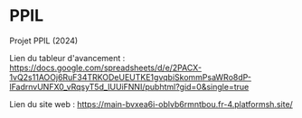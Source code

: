 # PPIL
Projet PPIL (2024)

Lien du tableur d'avancement : https://docs.google.com/spreadsheets/d/e/2PACX-1vQ2s11AOOj6RuF34TRKODeUEUTKE1gvqbiSkommPsaWRo8dP-lFadrnvUNFX0_vRqsyT5d_IUUiFNNI/pubhtml?gid=0&single=true

Lien du site web : https://main-bvxea6i-oblvb6rmntbou.fr-4.platformsh.site/
